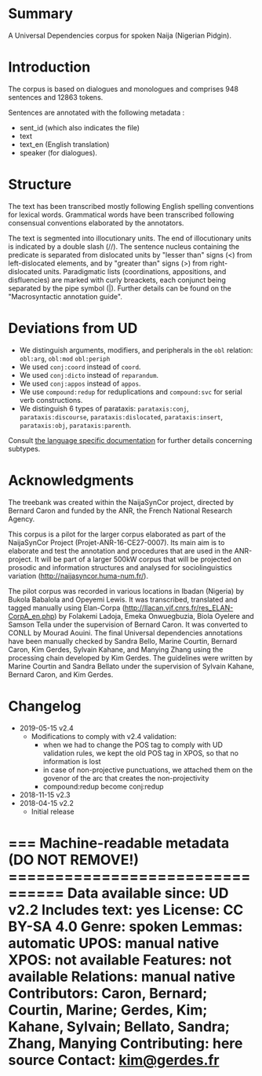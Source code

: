 # Summary

A Universal Dependencies corpus for spoken Naija (Nigerian Pidgin).

# Introduction

The corpus is based on dialogues and monologues and comprises 948 sentences and 12863 tokens.

Sentences are annotated with the following metadata :
+ sent_id (which also indicates the file)
+ text
+ text_en (English translation)
+ speaker (for dialogues).

# Structure

The text has been transcribed mostly following English spelling conventions for lexical words. Grammatical words have been transcribed following consensual conventions elaborated by the annotators.


The text is segmented into illocutionary units. The end of illocutionary units is indicated by a double slash (//). The sentence nucleus containing the predicate is separated from dislocated units by "lesser than" signs (<) from left-dislocated elements, and by "greater than" signs (>) from right-dislocated units. Paradigmatic lists (coordinations, appositions, and disfluencies) are marked with curly breackets, each conjunct being separated by the pipe symbol (|). Further details can be found on the "Macrosyntactic annotation guide".

# Deviations from UD

- We distinguish arguments, modifiers, and peripherals in the `obl` relation: `obl:arg`, `obl:mod` `obl:periph`
- We used `conj:coord` instead of `coord`.
- We used `conj:dicto` instead of `reparandum`.
- We used `conj:appos` instead of `appos`.
- We use `compound:redup` for reduplications and `compound:svc` for serial verb constructions.
- We distinguish 6 types of parataxis: `parataxis:conj`, `parataxis:discourse`, `parataxis:dislocated`, `parataxis:insert`, `parataxis:obj`, `parataxis:parenth`.

Consult [the language specific documentation](http://universaldependencies.org/pcm/dep/index.html) for further details concerning subtypes.


# Acknowledgments

The treebank was created within the NaijaSynCor project, directed by Bernard Caron and funded by the ANR, the French National Research Agency.

This corpus is a pilot for the larger corpus elaborated as part of the NaijaSynCor Project (Projet-ANR-16-CE27-0007). Its main aim is to elaborate and test the annotation and procedures that are used in the ANR-project. It will be part of a larger 500kW corpus that will be projected on prosodic and information structures and analysed for sociolinguistics variation (http://naijasyncor.huma-num.fr/).

The pilot corpus was recorded in various locations in Ibadan (Nigeria) by Bukola Babalola and Opeyemi Lewis. It was transcribed, translated and tagged manually using Elan-Corpa (http://llacan.vjf.cnrs.fr/res_ELAN-CorpA_en.php) by Folakemi Ladoja, Emeka Onwuegbuzia, Biola Oyelere and Samson Tella under the supervision of Bernard Caron. It was converted to CONLL by Mourad Aouini. The final Universal dependencies annotations have been manually checked by Sandra Bello, Marine Courtin, Bernard Caron, Kim Gerdes, Sylvain Kahane, and Manying Zhang using the processing chain developed by Kim Gerdes. The guidelines were written by Marine Courtin and Sandra Bellato under the supervision of Sylvain Kahane, Bernard Caron, and Kim Gerdes.

# Changelog

* 2019-05-15 v2.4
  * Modifications to comply with v2.4 validation:
    * when we had to change the POS tag to comply with UD validation rules, we kept the old POS tag in XPOS, so that no information is lost
    * in case of non-projective punctuations, we attached them on the govenor of the arc that creates the non-projectivity
    * compound:redup become conj:redup
* 2018-11-15 v2.3
* 2018-04-15 v2.2
  * Initial release


=== Machine-readable metadata (DO NOT REMOVE!) ================================
Data available since: UD v2.2
Includes text: yes
License: CC BY-SA 4.0
Genre: spoken
Lemmas: automatic
UPOS: manual native
XPOS: not available
Features: not available
Relations: manual native
Contributors: Caron, Bernard; Courtin, Marine; Gerdes, Kim; Kahane, Sylvain; Bellato, Sandra; Zhang, Manying
Contributing: here source
Contact: kim@gerdes.fr
===============================================================================
